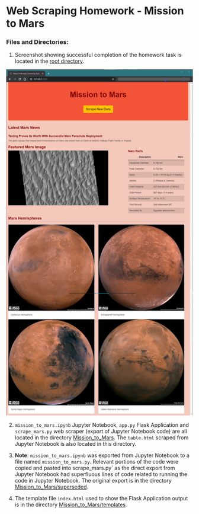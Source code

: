 # Web Scraping Homework - Mission to Mars

### Files and Directories:

1. Screenshot showing successful completion of the homework task is located in the [root directory](https://github.com/welanc/web-scraping-challenge/).

![Index.html output using flask app](index_screenshot.png)

2. `mission_to_mars.ipynb` Jupyter Notebook, `app.py` Flask Application and `scrape_mars.py` web scraper (export of Jupyter Notebook code) are all located in the directory [Mission_to_Mars](https://github.com/welanc/web-scraping-challenge/tree/master/Missions_to_Mars). The `table.html` scraped from Jupyter Notebook is also located in this directory.

3. **Note**: `mission_to_mars.ipynb` was exported from Jupyter Notebook to a file named `mission_to_mars.py`. Relevant portions of the code were copied and pasted into scrape_mars.py` as the direct export from Jupyter Notebook had superfluous lines of code related to running the code in Jupyter Notebook. The original export is in the directory [Mission_to_Mars/superseded](https://github.com/welanc/web-scraping-challenge/tree/master/Missions_to_Mars/superseded).

4. The template file `index.html` used to show the Flask Application output is in the directory [Mission_to_Mars/templates](https://github.com/welanc/web-scraping-challenge/tree/master/Missions_to_Mars/templates).